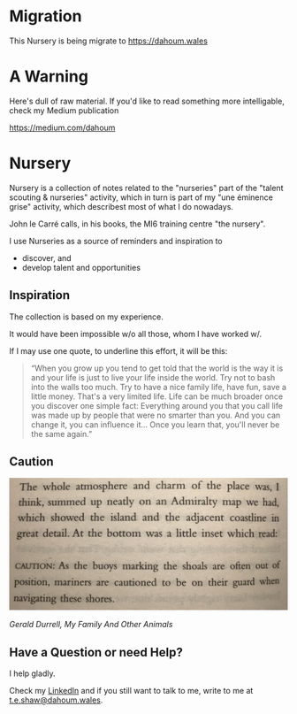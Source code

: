# Migration

This Nursery is being migrate to https://dahoum.wales

# A Warning

Here's dull of raw material. If you'd like to read something more intelligable, check my Medium publication

https://medium.com/dahoum

# Nursery

Nursery is a collection of notes related to the "nurseries" part of the "talent scouting & nurseries" activity, which in turn is part of my "une éminence grise" activity, which describest most of what I do nowadays.

John le Carré calls, in his books, the MI6 training centre "the nursery".

I use Nurseries as a source of reminders and inspiration to

* discover, and
* develop talent and opportunities

## Inspiration

The collection is based on my experience.

It would have been impossible w/o all those, whom I have worked w/.

If I may use one quote, to underline this effort, it will be this:

> “When you grow up you tend to get told that the world is the way it is and your life is just to live your life inside the world. Try not to bash into the walls too much. Try to have a nice family life, have fun, save a little money. That's a very limited life. Life can be much broader once you discover one simple fact: Everything around you that you call life was made up by people that were no smarter than you. And you can change it, you can influence it… Once you learn that, you'll never be the same again.”

## Caution

![](Images/2732A639-05AD-4965-ADC9-C15DEA4ED60C.jpeg)

_Gerald Durrell, My Family And Other Animals_

## Have a Question or need Help?

I help gladly.

Check my [LinkedIn](https://www.linkedin.com/in/dahoum/) and if you still want to talk to me, write to me at t.e.shaw@dahoum.wales.
